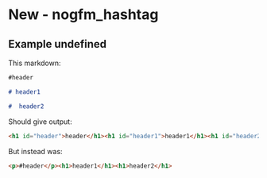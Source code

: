 # New - nogfm_hashtag

## Example undefined

This markdown:

````````````markdown
#header

# header1

#  header2

````````````

Should give output:

````````````html
<h1 id="header">header</h1><h1 id="header1">header1</h1><h1 id="header2">header2</h1>
````````````

But instead was:

````````````html
<p>#header</p><h1>header1</h1><h1>header2</h1>
````````````

